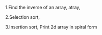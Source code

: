 1.Find the inverse of an array, atray,

2.Selection sort,

3.Insertion sort, Print 2d array in spiral form
